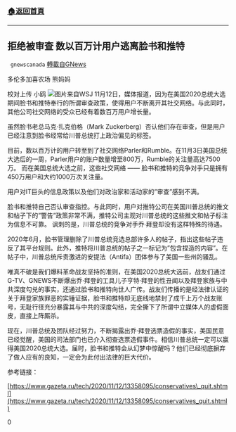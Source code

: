 ###  [:house:返回首頁](https://github.com/ourhimalayas/txt)
---

## 拒绝被审查 数以百万计用户逃离脸书和推特
` gnewscanada` [轉載自GNews](https://gnews.org/zh-hans/552703/)

多伦多加喜农场 熊妈妈

校对上传 小鸥
![]()![](https://gnews-media-offload.s3.amazonaws.com/wp-content/uploads/2020/11/12195705/%E9%80%83.jpg)图片来自WSJ
11月12日，媒体报道，因为在美国2020总统大选期间脸书和推特奉行的所谓审查政策，使得用户不断离开其社交网络。与此同时，其他公司社交网络的受众已经有着数百万用户增长量。

虽然脸书老总马克·扎克伯格（Mark Zuckerberg）否认他们存在审查，但是用户已经注意到脸书经常给川普总统打上政治偏见的标签。

目前，数以百万计的用户转至到了社交网络Parler和Rumble。在11月3日美国总统大选后的一周，Parler用户的账户数量增至800万，Rumble的关注量高达7500万。 而在美国总统大选之前，这些社交网络 —— 脸书和推特的竞争对手只是拥有450万用户和大约1000万次关注量。

用户对IT巨头的信息政策以及他们对政治家和活动家的”审查”感到不满。

脸书和推特自己否认审查指控。与此同时，用户对推特公司在美国川普总统的推文和帖子下的”警告”政策非常不满，推特公司主观对川普总统的这些推文和帖子标注为信息不可靠。 讽刺的是，川普总统的竞争对手乔∙拜登却没有这样特殊的待遇。

2020年6月，脸书管理删除了川普总统竞选总部许多人的帖子，指出这些帖子违反了其平台规则。此外，推特将川普总统的帖子之一标记为”包含捏造的内容”。在帖子中，川普总统斥责激进的安提法（Antifa）团体参与了美国一些州的骚乱。

唯真不破是我们爆料革命战友坚持的准则，在美国2020总统大选前，战友们通过G-TV、GNEWS不断爆出乔·拜登的工具儿子亨特·拜登的性丑闻以及拜登家族与中共深度勾兑的事实，还通过脸书和推特向世人广传。战友们传播的是经法律认证的关于拜登家族罪恶的实锤证据，脸书和推特却无底线地禁封了成千上万个战友账号，无耻行径充分暴露其与中共的深度勾结，完全撕下了所谓中立媒体人的虚假面皮，直接上阵厮杀。

现在，川普总统及团队经过努力，不断揭露出乔·拜登选票造假的事实，美国民意已经觉醒，美国的司法部门也已介入彻查选票造假事件。相信川普总统一定可以赢得美国2020总统大选。届时，脸书和推特会从幻梦中惊醒吗？他们已经彻底摒弃了做人应有的良知，一定会为此付出法律的巨大代价。

参考链接：

[https://www.gazeta.ru/tech/2020/11/12/13358095/conservatives\_quit.shtml](https://www.gazeta.ru/tech/2020/11/12/13358095/conservatives_quit.shtml)



0
